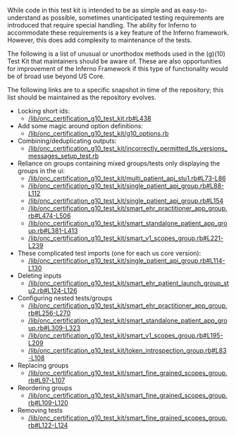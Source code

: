 While code in this test kit is intended to be as simple and as
easy-to-understand as possible, sometimes unanticipated testing requirements are
introduced that require special handling. The ability for Inferno to
accommodate these requirements is a key feature of the Inferno framework.
However, this does add complexity to maintenance of the tests.

The following is a list of unusual or unorthodox methods used in the (g)(10)
Test Kit that maintainers should be aware of. These are also opportunities
for improvement of the Inferno Framework if this type of functionality would be
of broad use beyond US Core.

The following links are to a specific snapshot in time of the repository; this
list should be maintained as the repository evolves.

* Locking short ids: 
   * [/lib/onc_certification_g10_test_kit.rb#L438](https://github.com/onc-healthit/onc-certification-g10-test-kit/blob/fe9ab4a628e3990ee03ce5998f3b7d90692ef0c5/lib/onc_certification_g10_test_kit.rb#L438)
* Add some magic around option definitions:
   * [/lib/onc_certification_g10_test_kit/g10_options.rb](https://github.com/onc-healthit/onc-certification-g10-test-kit/blob/fe9ab4a628e3990ee03ce5998f3b7d90692ef0c5/lib/onc_certification_g10_test_kit/g10_options.rb)
* Combining/deduplicating outputs:
   * [/lib/onc_certification_g10_test_kit/incorrectly_permitted_tls_versions_messages_setup_test.rb](https://github.com/onc-healthit/onc-certification-g10-test-kit/blob/fe9ab4a628e3990ee03ce5998f3b7d90692ef0c5/lib/onc_certification_g10_test_kit/incorrectly_permitted_tls_versions_messages_setup_test.rb)
* Reliance on groups containing mixed groups/tests only displaying the groups in the ui:
    * [/lib/onc_certification_g10_test_kit/multi_patient_api_stu1.rb#L73-L86](https://github.com/onc-healthit/onc-certification-g10-test-kit/blob/fe9ab4a628e3990ee03ce5998f3b7d90692ef0c5/lib/onc_certification_g10_test_kit/multi_patient_api_stu1.rb#L73-L86)
    * [/lib/onc_certification_g10_test_kit/single_patient_api_group.rb#L88-L112](https://github.com/onc-healthit/onc-certification-g10-test-kit/blob/fe9ab4a628e3990ee03ce5998f3b7d90692ef0c5/lib/onc_certification_g10_test_kit/single_patient_api_group.rb#L88-L112)
    * [/lib/onc_certification_g10_test_kit/single_patient_api_group.rb#L154](https://github.com/onc-healthit/onc-certification-g10-test-kit/blob/fe9ab4a628e3990ee03ce5998f3b7d90692ef0c5/lib/onc_certification_g10_test_kit/single_patient_api_group.rb#L154)
    * [/lib/onc_certification_g10_test_kit/smart_ehr_practitioner_app_group.rb#L474-L506](https://github.com/onc-healthit/onc-certification-g10-test-kit/blob/fe9ab4a628e3990ee03ce5998f3b7d90692ef0c5/lib/onc_certification_g10_test_kit/smart_ehr_practitioner_app_group.rb#L474-L506)
    * [/lib/onc_certification_g10_test_kit/smart_standalone_patient_app_group.rb#L381-L413](https://github.com/onc-healthit/onc-certification-g10-test-kit/blob/fe9ab4a628e3990ee03ce5998f3b7d90692ef0c5/lib/onc_certification_g10_test_kit/smart_standalone_patient_app_group.rb#L381-L413)
    * [/lib/onc_certification_g10_test_kit/smart_v1_scopes_group.rb#L221-L239](https://github.com/onc-healthit/onc-certification-g10-test-kit/blob/fe9ab4a628e3990ee03ce5998f3b7d90692ef0c5/lib/onc_certification_g10_test_kit/smart_v1_scopes_group.rb#L221-L239)
* These complicated test imports (one for each us core version):
    * [/lib/onc_certification_g10_test_kit/single_patient_api_group.rb#L114-L130](https://github.com/onc-healthit/onc-certification-g10-test-kit/blob/fe9ab4a628e3990ee03ce5998f3b7d90692ef0c5/lib/onc_certification_g10_test_kit/single_patient_api_group.rb#L114-L130)
* Deleting inputs
    * [/lib/onc_certification_g10_test_kit/smart_ehr_patient_launch_group_stu2.rb#L124-L126](https://github.com/onc-healthit/onc-certification-g10-test-kit/blob/fe9ab4a628e3990ee03ce5998f3b7d90692ef0c5/lib/onc_certification_g10_test_kit/smart_ehr_patient_launch_group_stu2.rb#L124-L126)
* Configuring nested tests/groups
    * [/lib/onc_certification_g10_test_kit/smart_ehr_practitioner_app_group.rb#L256-L270](https://github.com/onc-healthit/onc-certification-g10-test-kit/blob/fe9ab4a628e3990ee03ce5998f3b7d90692ef0c5/lib/onc_certification_g10_test_kit/smart_ehr_practitioner_app_group.rb#L256-L270)
    * [/lib/onc_certification_g10_test_kit/smart_standalone_patient_app_group.rb#L309-L323](https://github.com/onc-healthit/onc-certification-g10-test-kit/blob/fe9ab4a628e3990ee03ce5998f3b7d90692ef0c5/lib/onc_certification_g10_test_kit/smart_standalone_patient_app_group.rb#L309-L323)
    * [/lib/onc_certification_g10_test_kit/smart_v1_scopes_group.rb#L195-L209](https://github.com/onc-healthit/onc-certification-g10-test-kit/blob/fe9ab4a628e3990ee03ce5998f3b7d90692ef0c5/lib/onc_certification_g10_test_kit/smart_v1_scopes_group.rb#L195-L209)
    * [/lib/onc_certification_g10_test_kit/token_introspection_group.rb#L83-L108](https://github.com/onc-healthit/onc-certification-g10-test-kit/blob/fe9ab4a628e3990ee03ce5998f3b7d90692ef0c5/lib/onc_certification_g10_test_kit/token_introspection_group.rb#L83-L108)
* Replacing groups 
    * [/lib/onc_certification_g10_test_kit/smart_fine_grained_scopes_group.rb#L97-L107](https://github.com/onc-healthit/onc-certification-g10-test-kit/blob/fe9ab4a628e3990ee03ce5998f3b7d90692ef0c5/lib/onc_certification_g10_test_kit/smart_fine_grained_scopes_group.rb#L97-L107)
* Reordering groups 
    * [/lib/onc_certification_g10_test_kit/smart_fine_grained_scopes_group.rb#L109-L120](https://github.com/onc-healthit/onc-certification-g10-test-kit/blob/fe9ab4a628e3990ee03ce5998f3b7d90692ef0c5/lib/onc_certification_g10_test_kit/smart_fine_grained_scopes_group.rb#L109-L120)
* Removing tests 
    * [/lib/onc_certification_g10_test_kit/smart_fine_grained_scopes_group.rb#L122-L124](https://github.com/onc-healthit/onc-certification-g10-test-kit/blob/fe9ab4a628e3990ee03ce5998f3b7d90692ef0c5/lib/onc_certification_g10_test_kit/smart_fine_grained_scopes_group.rb#L122-L124)
